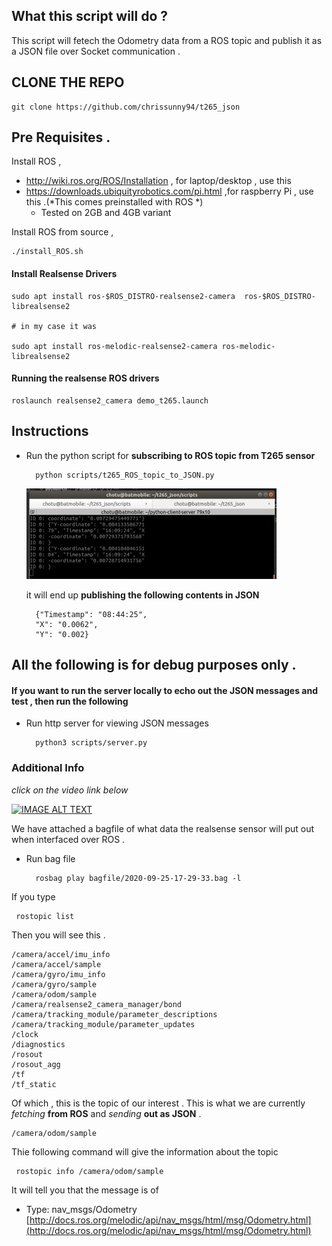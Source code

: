 ## What this script will do ?


This script will fetech the Odometry data from a ROS topic and publish it as a JSON file over  Socket communication .



## CLONE THE REPO

	git clone https://github.com/chrissunny94/t265_json


## Pre Requisites .

Install ROS , 

* http://wiki.ros.org/ROS/Installation , for laptop/desktop , use this
* https://downloads.ubiquityrobotics.com/pi.html ,for raspberry Pi , use this .(*This comes preinstalled with ROS *)
	* Tested on 2GB and 4GB variant 

Install ROS from source ,

	./install_ROS.sh
	

#### Install Realsense Drivers



	sudo apt install ros-$ROS_DISTRO-realsense2-camera  ros-$ROS_DISTRO-librealsense2
	
	# in my case it was
	
	sudo apt install ros-melodic-realsense2-camera ros-melodic-librealsense2
	
	

#### Running the realsense ROS drivers

	roslaunch realsense2_camera demo_t265.launch
	




## Instructions



* Run the python script for **subscribing to ROS topic from T265 sensor**  	   	
	
	
		python scripts/t265_ROS_topic_to_JSON.py		
  
  
   ![](docs/JSON_sample.jpg) 
   
  
  it will end up  **publishing the following contents in JSON**
   
   
   		{"Timestamp": "08:44:25", 
   		"X": "0.0062", 
   		"Y": "0.002}

   
    
   



## All the following is for debug purposes only . 


#### If you want  to run the server locally to echo out the JSON messages  and test , then  run the following
  
* Run http server for viewing JSON messages

		python3 scripts/server.py
	
		
  	
   		


### Additional Info 


*click on the video link below*

[![IMAGE ALT TEXT](http://img.youtube.com/vi/o33gFBxLlyk/0.jpg)](http://www.youtube.com/watch?v=o33gFBxLlyk "Video Title")

We have attached a bagfile of what data the realsense sensor will put out when interfaced over ROS . 

* Run bag file 
		
	
		rosbag play bagfile/2020-09-25-17-29-33.bag -l


If you type 

	 rostopic list

Then you will see this .

	/camera/accel/imu_info
	/camera/accel/sample
	/camera/gyro/imu_info
	/camera/gyro/sample	
	/camera/odom/sample
	/camera/realsense2_camera_manager/bond
	/camera/tracking_module/parameter_descriptions
	/camera/tracking_module/parameter_updates
	/clock
	/diagnostics
	/rosout
	/rosout_agg
	/tf
	/tf_static



Of which , this is the topic of  our interest . This is what we are currently *fetching*  **from ROS** and *sending*  **out as JSON** .

	/camera/odom/sample
	






Thie following command will give the information about the topic 

	
	 rostopic info /camera/odom/sample 
	


It will tell you that the message is of 

* Type: nav_msgs/Odometry [http://docs.ros.org/melodic/api/nav_msgs/html/msg/Odometry.html](http://docs.ros.org/melodic/api/nav_msgs/html/msg/Odometry.html)  
	
